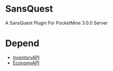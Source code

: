 # SansQuest
A SansQuest Plugin For PocketMine 3.0.0 Server
# Depend
* [InventoryAPI](https://github.com/Sonsa04/InventoryAPI)
* [EconomyAPI](https://poggit.pmmp.io/p/EconomyAPI)
